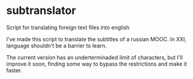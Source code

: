 # subtranslator
Script for translating foreign text files into english

I've made this script to translate the subtitles of a russian MOOC. In XXI, language shouldn't be a barrier to learn.

The current version has an underterminaded limit of characters, but I'll improve it soon, finding some way to bypass the restrictions and make it faster.